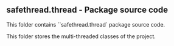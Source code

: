 ## safethread.thread - Package source code

This folder contains ``safethread.thread` package source code.

This folder stores the multi-threaded classes of the project.